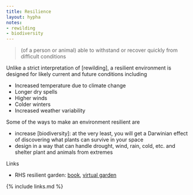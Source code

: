 ```yaml
---
title: Resilience
layout: hypha
notes:
- rewilding
- biodiversity
---
```


> (of a person or animal) able to withstand or recover quickly from difficult conditions

Unlike a strict interpretation of [rewilding], a resilient environment is designed for likely current and future conditions including

- Increased temperature due to climate change
- Longer dry spells
- Higher winds
- Colder winters
- Increased weather variability

Some of the ways to make an environment resilient are

- increase [biodiversity]: at the very least, you will get a Darwinian effect of discovering what plants can survive in your space
- design in a way that can handle drought, wind, rain, cold, etc. and shelter plant and animals from extremes

Links

- RHS resilient garden: [book][RHS resilient garden book], [virtual garden][RHS resilient garden virtual site]

{% include links.md %}

[RHS resilient garden book]: https://www.dk.com/uk/book/9780241575833-rhs-resilient-garden/
[RHS resilient garden virtual site]: https://www.dk.com/uk/information/resilient-garden/interactive/index.htm